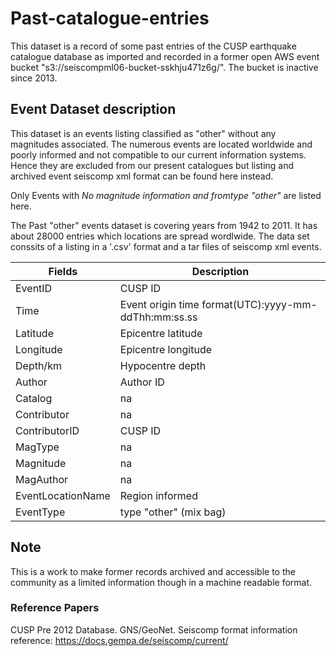 # Past-catalogue-entries
This dataset is a record of some past entries of the CUSP earthquake catalogue database as imported and recorded in a former open AWS event bucket "s3://seiscompml06-bucket-sskhju471z6g/". The bucket is inactive since 2013. 

## Event Dataset description
This dataset is an events listing classified as "other" without any magnitudes associated. The numerous events are located worldwide and poorly informed and not compatible to our current information systems. Hence they are excluded from our present catalogues but listing and archived event seiscomp xml format can be found here instead.

Only Events with _No magnitude information and fromtype "other"_ are listed here.

The Past "other" events dataset is covering years from 1942 to 2011. It has about 28000 entries which locations are spread wordlwide. The data set conssits of a listing in a '.csv' format and a tar files of seiscomp xml events.  

Fields | Description |
-------| ----------- |
EventID | CUSP ID
Time | Event origin time format(UTC):yyyy-mm-ddThh:mm:ss.ss
Latitude | Epicentre latitude  
Longitude | Epicentre longitude 
Depth/km | Hypocentre depth 
Author | Author ID 
Catalog |  na
Contributor | na
ContributorID | CUSP ID
MagType | na
Magnitude | na
MagAuthor | na 
EventLocationName | Region informed
EventType | type "other" (mix bag)

## Note
This is a work to make former records archived and accessible to the community as a limited information though in a  machine readable format.

### Reference Papers
CUSP Pre 2012 Database. GNS/GeoNet.
Seiscomp format information reference: https://docs.gempa.de/seiscomp/current/ 
